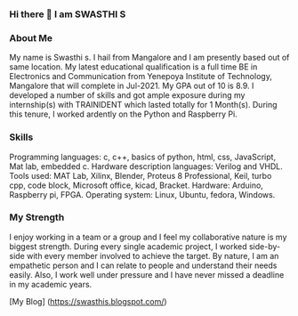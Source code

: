 ### Hi there 👋 I am SWASTHI S

<!--
**Swasthi-s/Swasthi-s** is a ✨ _special_ ✨ repository because its `README.md` (this file) appears on your GitHub profile.

Here are some ideas to get you started:

- 🔭 I’m currently working on ...
- 🌱 I’m currently learning ...
- 👯 I’m looking to collaborate on ...
- 🤔 I’m looking for help with ...
- 💬 Ask me about ...
- 📫 How to reach me: ...
- 😄 Pronouns: ...
- ⚡ Fun fact: ...
-->

### About Me
My name is Swasthi s. I hail from Mangalore and I am presently based out of same location. My latest educational qualification is a full time BE
in Electronics and Communication from Yenepoya Institute of Technology, Mangalore that will complete in Jul-2021. My GPA out of 10 is 8.9. 
I developed a number of skills and got ample exposure during my internship(s) with TRAINIDENT which lasted totally for 1 Month(s).
During this tenure, I worked ardently on the Python and Raspberry Pi.

### Skills
Programming languages: c, c++, basics of python, html, css, JavaScript, Mat lab, embedded c.
Hardware description languages: Verilog and VHDL.
Tools used: MAT Lab, Xilinx, Blender, Proteus 8 Professional, Keil, turbo cpp, code block, Microsoft office, kicad, Bracket.
Hardware: Arduino, Raspberry pi, FPGA.
Operating system: Linux, Ubuntu, fedora, Windows.

### My Strength
I enjoy working in a team or a group and I feel my collaborative nature is my biggest strength. During every single academic project, I worked side-by-side with every member involved to achieve the target. By nature, I am an empathetic person and I can relate to people and understand their needs easily. Also, I work well under pressure and I have never missed a deadline in my academic years.

[My Blog] (https://swasthis.blogspot.com/)
